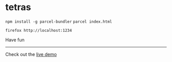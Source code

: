 # tetras

`npm install -g parcel-bundler`
`parcel index.html`

`firefox http://localhost:1234`

Have fun

-----------

Check out the [live demo](https://abulvenz.github.io/tetras)